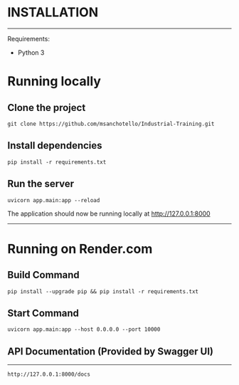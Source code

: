 # INSTALLATION
----------------------------------------------------------------------
Requirements:
- Python 3

# Running locally
## Clone the project
```
git clone https://github.com/msanchotello/Industrial-Training.git
```
## Install dependencies
```
pip install -r requirements.txt
```
## Run the server
```
uvicorn app.main:app --reload
```

The application should now be running locally at http://127.0.0.1:8000

------------------------------------------------------------------------

# Running on Render.com
## Build Command
```
pip install --upgrade pip && pip install -r requirements.txt
```
## Start Command
```
uvicorn app.main:app --host 0.0.0.0 --port 10000
```

## API Documentation (Provided by Swagger UI)
----------------------------------------------------------------------
```
http://127.0.0.1:8000/docs
```

